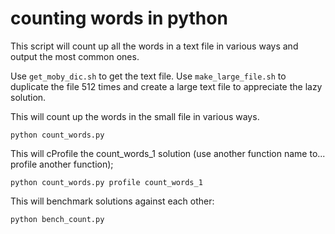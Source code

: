 counting words in python
========================

This script will count up all the words in a text file in various ways and output the most common ones.

Use `get_moby_dic.sh` to get the text file. Use `make_large_file.sh` to duplicate the file 512 times and create a large
text file to appreciate the lazy solution.

This will count up the words in the small file in various ways.

    python count_words.py

This will cProfile the count_words_1 solution (use another function name to... profile another function);

    python count_words.py profile count_words_1

This will benchmark solutions against each other:

    python bench_count.py
